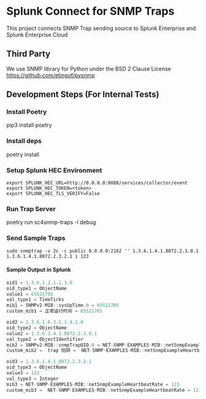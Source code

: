 # Splunk Connect for SNMP Traps

This project connects SNMP Trap sending source to Splunk Enterprise and Splunk Enterprise Cloud

## Third Party

We use SNMP library for Python under the BSD 2 Clause License https://github.com/etingof/pysnmp

## Development Steps (For Internal Tests)

### Install Poetry
pip3 install poetry

### Install deps

poetry install

### Setup Splunk HEC Environment
```
export SPLUNK_HEC_URL=http://0.0.0.0:8088/services/collector/event
export SPLUNK_HEC_TOKEN=<token>
export SPLUNK_HEC_TLS_VERIFY=False
```

### Run Trap Server
poetry run sc4snmp-traps -l debug


### Send Sample Traps

```
sudo snmptrap -v 2c -c public 0.0.0.0:2162 '' 1.3.6.1.4.1.8072.2.3.0.1 1.3.6.1.4.1.8072.2.3.2.1 i 123
```


#### Sample Output in Splunk

```js
oid1 = 1.3.6.1.2.1.1.3.0
oid_type1 = ObjectName
value1 = 65521705
val_type1 = TimeTicks
mib1 = SNMPv2-MIB::sysUpTime.0 = 65521705
custom_mib1 = 正常运行时间 = 65521705

oid2 = 1.3.6.1.6.3.1.1.4.1.0
oid_type2 = ObjectName
value2 = 1.3.6.1.4.1.8072.2.3.0.1
val_type2 = ObjectIdentifier
mib2 = SNMPv2-MIB::snmpTrapOID.0 = NET-SNMP-EXAMPLES-MIB::netSnmpExampleHeartbeatNotification
custom_mib2 =  trap 陷阱 =  NET-SNMP-EXAMPLES-MIB::netSnmpExampleHeartbeatNotification

oid3 = 1.3.6.1.4.1.8072.2.3.2.1
oid_type3 = ObjectName
value3 = 123
val_type3 = Integer
mib3 = NET-SNMP-EXAMPLES-MIB::netSnmpExampleHeartbeatRate = 123
custom_mib3 =  NET-SNMP-EXAMPLES-MIB::netSnmpExampleHeartbeatRate = 123
```


